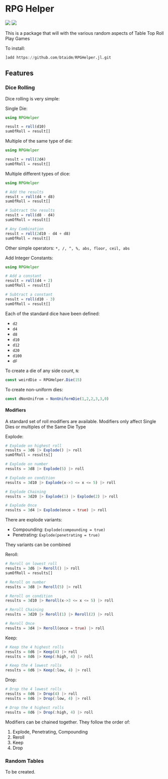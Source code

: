 
# RPG Helper
[![](https://img.shields.io/badge/docs-stable-blue.svg)](https://btaidm.github.io/RPGHelper.jl/stable)
[![](https://img.shields.io/badge/docs-latest-blue.svg)](https://btaidm.github.io/RPGHelper.jl/dev)

This is a package that will with the various random aspects of 
Table Top Roll Play Games

To install:
```julia
]add https://github.com/btaidm/RPGHelper.jl.git
```

## Features

### Dice Rolling

Dice rolling is very simple:

Single Die:
```julia
using RPGHelper

result = roll(d10)
sumOfRoll = result[]
```

Multiple of the same type of die:
```julia
using RPGHelper

result = roll(2d4)
sumOfRoll = result[]

```

Multiple different types of dice:
```julia
using RPGHelper

# Add the results
result = roll(d4 + d8)
sumOfRoll = result[]

# Subtract the results
result = roll(d8 - d4)
sumOfRoll = result[]

# Any Combination
result = roll(2d10 - d4 + d8)
sumOfRoll = result[]
```

Other simple operators: `*, /, ^, %, abs, floor, ceil, abs`

Add Integer Constants:
```julia
using RPGHelper

# Add a constant
result = roll(d4 + 2)
sumOfRoll = result[]

# Subtract a constant
result = roll(d10 - 3)
sumOfRoll = result[]
```

Each of the standard dice have been defined:
- `d2`
- `d4`
- `d8`
- `d10`
- `d12`
- `d20`
- `d100`
- `dF`

To create a die of any side count, `N`:
```julia
const weirdDie = RPGHelper.Die(15)
```

To create non-uniform dies:

``` julia
const dNonUnifrom = NonUniformDie(1,2,2,3,3,0)
```

#### Modifiers

A standard set of roll modifiers are available.
Modifiers only affect Single Dies or multiples of the Same Die Type

Explode:

```julia
# Explode on highest roll
results = 3d6 |> Explode() |> roll
sumOfRoll = results[]

# Explode on number
results = 3d8 |> Explode(5) |> roll

# Explode on condition
results = 3d10 |> Explode(x->3 <= x <= 5) |> roll

# Explode Chaining
results = 3d20 |> Explode(1) |> Explode(2) |> roll

# Explode Once
results = 3d4 |> Explode(once = true) |> roll
```

There are explode variants: 

- Compounding: `Explode(compounding = true)`
- Penetrating: `Explode(penetrating = true)`

They variants can be combined

Reroll:
```julia
# Reroll on lowest roll
results = 3d6 |> Reroll() |> roll
sumOfRoll = results[]

# Reroll on number
results = 3d8 |> Reroll(5) |> roll

# Reroll on condition
results = 3d10 |> Reroll(x->3 <= x <= 5) |> roll

# Reroll Chaining
results = 3d20 |> Reroll(1) |> Reroll(2) |> roll

# Reroll Once
results = 3d4 |> Reroll(once = true) |> roll
```

Keep:

``` julia
# Keep the 4 highest rolls
results = 8d6 |> Keep(4) |> roll
results = 8d6 |> Keep(:high, 4) |> roll

# Keep the 4 lowest rolls
results = 8d6 |> Keep(:low, 4) |> roll
```

Drop:

``` julia
# Drop the 4 lowest rolls
results = 8d6 |> Drop(4) |> roll
results = 8d6 |> Drop(:low, 4) |> roll

# Drop the 4 highest rolls
results = 8d6 |> Drop(:high, 4) |> roll
```

Modifiers can be chained together. They follow
the order of:

1. Explode, Penetrating, Compounding
2. Reroll
3. Keep
4. Drop


### Random Tables

To be created.

